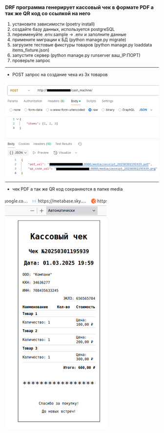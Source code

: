 ### DRF программа генерирует кассовый чек в формате PDF а так же QR код со ссылкой на него

1. установите зависимости (poetry install)
2. создайте базу данных, используется postgreSQL
3. переименуйте .env.sample -> .env и заполните данные
4. примените миграции к БД (python manage.py migrate)
5. загрузите тестовые фикстуры товаров
   (python manage.py loaddata items_fixture.json)
6. запустите сервер (python manage.py runserver ваш_IP:ПОРТ)
7. проверьте запрос
***
- POST запрос на создание чека из 3х товаров

![post.png](png/post.png)
***
- чек PDF а так же QR код сохраняются в папке media

![img.png](png/img.png)
